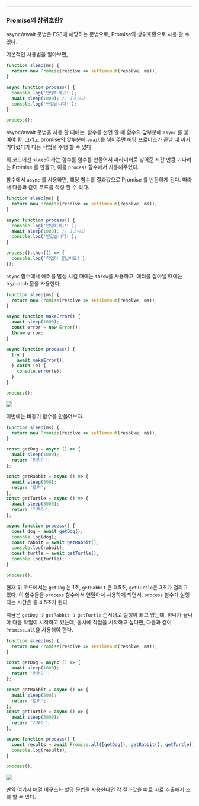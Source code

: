 
---

### Promise의 상위호환?

async/await 문법은 ES8에 해당하는 문법으로, Promise의 상위호환으로 사용 할 수 있다.

기본적인 사용법을 알아보면, 

```js
function sleep(ms) {
  return new Promise(resolve => setTimeout(resolve, ms));
}

async function process() {
  console.log('안녕하세요!');
  await sleep(1000); // 1초쉬고
  console.log('반갑습니다!');
}

process();
```

async/await 문법을 사용 할 때에는, 함수를 선언 할 때 함수의 앞부분에 `async` 를 붙여야 함. 그리고
promise의 앞부분에 `await`를 넣어주면 해당 프로미스가 끝날 때 까지 기다렸다가 다음 작업을 수행 할 수 있다

위 코드에선 `sleep`이라는 함수를 함수를 만들어서 파라미터로 넣어준 시간 만큼 기다리는 Promise 를 만들고, 이를 `process` 함수에서 사용해주었다.

함수에서 `async` 를 사용하면, 해당 함수를 결과값으로 Promise 를 반환하게 된다. 따라서 다음과 같이 코드를 작성 할 수 있다. 

```js
function sleep(ms) {
  return new Promise(resolve => setTimeout(resolve, ms));
}

async function process() {
  console.log('안녕하세요!');
  await sleep(1000); // 1초쉬고
  console.log('반갑습니다!');
}

process().then(() => {
  console.log('작업이 끝났어요!');
});
```

`async` 함수에서 에러를 발생 시킬 때에는 `throw`를 사용하고, 에러를 잡아낼 때에는 try/catch 문을 사용한다. 

```js
function sleep(ms) {
  return new Promise(resolve => setTimeout(resolve, ms));
}

async function makeError() {
  await sleep(1000);
  const error = new Error();
  throw error;
}

async function process() {
  try {
    await makeError();
  } catch (e) {
    console.error(e);
  }
}

process();
```

![](https://i.imgur.com/EeJWViD.png)

이번에는 비동기 함수를 만들어보자.

```js
function sleep(ms) {
  return new Promise(resolve => setTimeout(resolve, ms));
}

const getDog = async () => {
  await sleep(1000);
  return '멍멍이';
};

const getRabbit = async () => {
  await sleep(500);
  return '토끼';
};
const getTurtle = async () => {
  await sleep(3000);
  return '거북이';
};

async function process() {
  const dog = await getDog();
  console.log(dog);
  const rabbit = await getRabbit();
  console.log(rabbit);
  const turtle = await getTurtle();
  console.log(turtle);
}

process();
```

현재 위 코드에서는 `getDog` 는 1초, `getRabbit` 은 0.5초, `getTurtle`은 3초가 걸리고 있다. 이 함수들을 `process` 함수에서 연달아서 사용하게 되면서, `process` 함수가 실행되는 시간은 총 4.5초가 된다.

지금은 `getDog` -> `getRabbit` -> `getTurtle` 순서대로 실행이 되고 있는데, 하나가 끝나야 다음 작업이 시작하고 있는데, 동시에 작업을 시작하고 싶다면, 다음과 같이 `Promise.all`을 사용해야 한다.

```js
function sleep(ms) {
  return new Promise(resolve => setTimeout(resolve, ms));
}

const getDog = async () => {
  await sleep(1000);
  return '멍멍이';
};

const getRabbit = async () => {
  await sleep(500);
  return '토끼';
};
const getTurtle = async () => {
  await sleep(3000);
  return '거북이';
};

async function process() {
  const results = await Promise.all([getDog(), getRabbit(), getTurtle()]);
  console.log(results);
}

process();
```

![](https://i.imgur.com/SOFFHq8.png)

만약 여기서 배열 비구조화 할당 문법을 사용한다면 각 결과값을 따로 따로 추출해서 조회 할 수 있다.